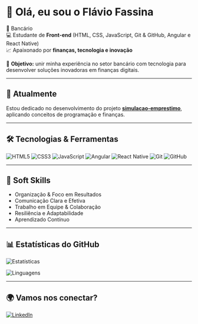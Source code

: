 # 👋 Olá, eu sou o Flávio Fassina

💼 Bancário  
💻 Estudante de **Front-end** (HTML, CSS, JavaScript, Git & GitHub, Angular e React Native)  
📈 Apaixonado por **finanças, tecnologia e inovação**  

🎯 **Objetivo:** unir minha experiência no setor bancário com tecnologia para desenvolver soluções inovadoras em finanças digitais.

---

## 🚀 Atualmente
Estou dedicado no desenvolvimento do projeto **[simulacao-emprestimo](https://github.com/Flavio0112/simulacao-emprestimo)**, aplicando conceitos de programação e finanças.

---

## 🛠️ Tecnologias & Ferramentas
![HTML5](https://img.shields.io/badge/HTML5-E34F26?style=for-the-badge&logo=html5&logoColor=white)
![CSS3](https://img.shields.io/badge/CSS3-1572B6?style=for-the-badge&logo=css3&logoColor=white)
![JavaScript](https://img.shields.io/badge/JavaScript-F7DF1E?style=for-the-badge&logo=javascript&logoColor=black)
![Angular](https://img.shields.io/badge/Angular-DD0031?style=for-the-badge&logo=angular&logoColor=white)
![React Native](https://img.shields.io/badge/React_Native-61DAFB?style=for-the-badge&logo=react&logoColor=black)
![Git](https://img.shields.io/badge/Git-F05032?style=for-the-badge&logo=git&logoColor=white)
![GitHub](https://img.shields.io/badge/GitHub-181717?style=for-the-badge&logo=github&logoColor=white)

---

## 🤝 Soft Skills
- Organização & Foco em Resultados  
- Comunicação Clara e Efetiva  
- Trabalho em Equipe & Colaboração  
- Resiliência e Adaptabilidade  
- Aprendizado Contínuo  

---

## 📊 Estatísticas do GitHub
![Estatísticas](https://github-readme-stats.vercel.app/api?username=Flavio0112&show_icons=true&theme=radical)

![Linguagens](https://github-readme-stats.vercel.app/api/top-langs/?username=Flavio0112&layout=compact&theme=radical)

---

## 🌍 Vamos nos conectar?
[![LinkedIn](https://img.shields.io/badge/LinkedIn-Flávio%20Fassina%20Pereira-blue?style=for-the-badge&logo=linkedin)](https://www.linkedin.com/in/flávio-fassina-pereira-045620374)
